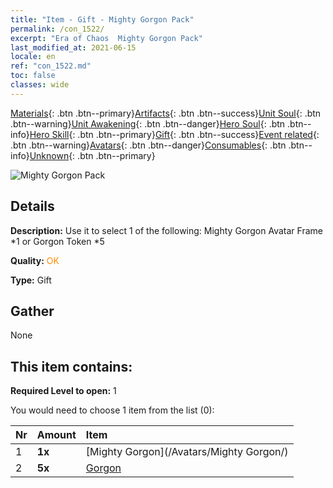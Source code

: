 ```yaml
---
title: "Item - Gift - Mighty Gorgon Pack"
permalink: /con_1522/
excerpt: "Era of Chaos  Mighty Gorgon Pack"
last_modified_at: 2021-06-15
locale: en
ref: "con_1522.md"
toc: false
classes: wide
---
```

 [Materials](/Items/){: .btn .btn--primary}[Artifacts](/Items/Artifacts/){: .btn .btn--success}[Unit Soul](/Items/UnitSoul/){: .btn .btn--warning}[Unit Awakening](/Items/UnitAwakening/){: .btn .btn--danger}[Hero Soul](/Items/HeroSoul/){: .btn .btn--info}[Hero Skill](/Items/HeroSkill/){: .btn .btn--primary}[Gift](/Items/Gift/){: .btn .btn--success}[Event related](/Items/Events/){: .btn .btn--warning}[Avatars](/Items/Avatars/){: .btn .btn--danger}[Consumables](/Items/Consumables/){: .btn .btn--info}[Unknown](/Items/Unknown/){: .btn .btn--primary}

 ![Mighty Gorgon Pack](/images/t/i_907136.png)

## Details
 **Description:** Use it to select 1 of the following: Mighty Gorgon Avatar Frame *1 or Gorgon Token *5

 **Quality:** <span style="color: #FF8C00">OK</span>

 **Type:** Gift

## Gather

  None

## This item contains:

 **Required Level to open:** 1

 You would need to choose 1 item from the list (0):

  | Nr | Amount |     Item    |
  |:---|:-------|:------------|
  | 1 |  **1x** | [Mighty Gorgon](/Avatars/Mighty Gorgon/) |  | 
  | 2 |  **5x** | [Gorgon](/Items/unt_257/) |  | 
